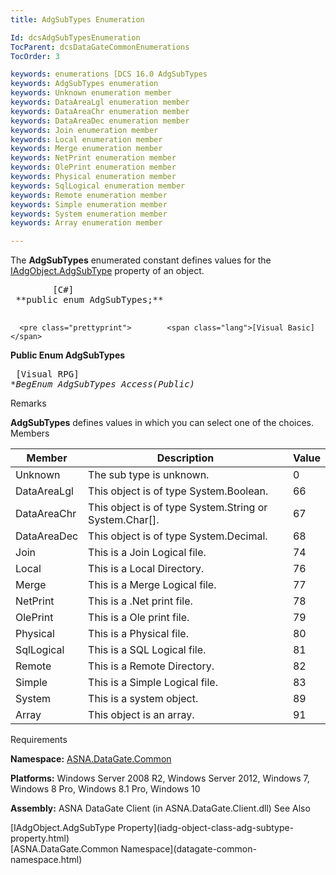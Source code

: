 ```yaml
---
title: AdgSubTypes Enumeration

Id: dcsAdgSubTypesEnumeration
TocParent: dcsDataGateCommonEnumerations
TocOrder: 3

keywords: enumerations [DCS 16.0 AdgSubTypes
keywords: AdgSubTypes enumeration
keywords: Unknown enumeration member
keywords: DataAreaLgl enumeration member
keywords: DataAreaChr enumeration member
keywords: DataAreaDec enumeration member
keywords: Join enumeration member
keywords: Local enumeration member
keywords: Merge enumeration member
keywords: NetPrint enumeration member
keywords: OlePrint enumeration member
keywords: Physical enumeration member
keywords: SqlLogical enumeration member
keywords: Remote enumeration member
keywords: Simple enumeration member
keywords: System enumeration member
keywords: Array enumeration member

---
```


The **AdgSubTypes** enumerated constant defines values for the [IAdgObject.AdgSubType](iadg-object-class-adg-subtype-property.html) property of an object. 
<pre class="prettyprint">        <span class="lang">[C#]</span>
 **public enum AdgSubTypes;** 
      </pre>
      <pre class="prettyprint">        <span class="lang">[Visual Basic] </span>
 **Public Enum AdgSubTypes** 
      </pre>
      <pre class="prettyprint">        <span class="lang">[Visual RPG]</span>
 **BegEnum AdgSubTypes Access(*Public)** 
      </pre>

Remarks

**AdgSubTypes** defines values in which you can select one of the choices. 
Members



| Member | Description | Value |
| ---- | ---- | ---- |
| Unknown | The sub type is unknown. | 0 |
| DataAreaLgl | This object is of type System.Boolean. | 66 |
| DataAreaChr | This object is of type System.String or System.Char[]. | 67 |
| DataAreaDec | This object is of type System.Decimal. | 68 |
| Join | This is a Join Logical file. | 74 |
| Local | This is a Local Directory. | 76 |
| Merge | This is a Merge Logical file. | 77 |
| NetPrint | This is a .Net print file. | 78 |
| OlePrint | This is a Ole print file. | 79 |
| Physical | This is a Physical file. | 80 |
| SqlLogical | This is a SQL Logical file. | 81 |
| Remote | This is a Remote Directory. | 82 |
| Simple | This is a Simple Logical file. | 83 |
| System | This is a system object. | 89 |
| Array | This object is an array. | 91 |



Requirements

**Namespace:** [ASNA.DataGate.Common](datagate-common-namespace.html) 

**Platforms:** Windows Server 2008 R2, Windows Server 2012, Windows 7, Windows 8 Pro, Windows 8.1 Pro, Windows 10

**Assembly:** ASNA DataGate Client (in ASNA.DataGate.Client.dll)
See Also

<dl />
      [IAdgObject.AdgSubType Property](iadg-object-class-adg-subtype-property.html)
      <br />
      [ASNA.DataGate.Common Namespace](datagate-common-namespace.html)

